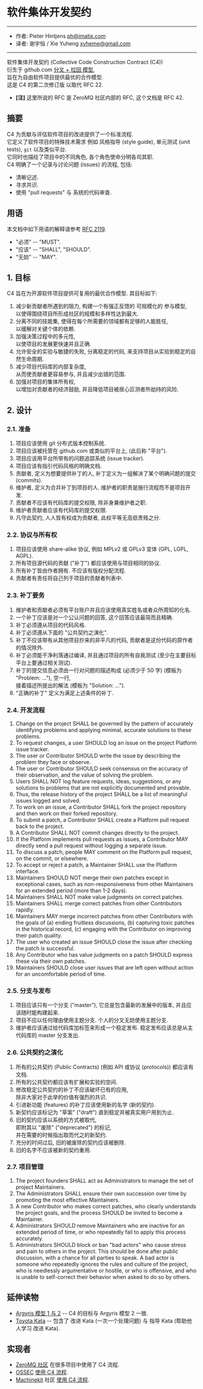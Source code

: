 # 软件集体开发契约

------
- 作者: Pieter Hintjens <ph@imatix.com>
- 译者: 谢宇恒 / Xie Yuheng <xyheme@gmail.com>
------

软件集体开发契约 (Collective Code Construction Contract (C4)) <br>
衍生于 github.com [分叉 + 拉回 模型](https://help.github.com/articles/about-pull-requests/), <br>
旨在为自由软件项目提供最优的合作模型. <br>
这是 C4 的第二次修订版 以取代 RFC 22.

- **[注]** 这里所说的 RFC 是 ZeroMQ 社区内部的 RFC, 这个文档是 RFC 42.

## 摘要

C4 为贡献与评估软件项目的改进提供了一个标准流程. <br>
它定义了软件项目的特殊技术需求 例如 风格指导 (style guide), 单元测试 (unit tests), `git` 以及类似平台. <br>
它同时也描绘了项目中的不同角色, 各个角色使命分明各司其职. <br>
C4 明确了一个记录与讨论问题 (issues) 的流程, 包括:
- 清晰记述.
- 寻求共识.
- 使用 "pull requests" 与 系统的代码审查.

## 用语

本文档中如下用语的解释请参考 [RFC 2119](http://tools.ietf.org/html/rfc2119).
- "必须" -- "MUST".
- "应该" -- "SHALL", "SHOULD".
- "无妨" -- "MAY".

## 1. 目标

C4 旨在为开源软件项目提供可复用的最优合作模型. 其目标如下:

1. 减少新贡献者所遇到的阻力, 构建一个有强正反馈的 可规模化的 参与模型, <br>
   以使得围绕项目所形成社区的规模和多样性达到最大.
1. 分离不同的技能集, 使得在每个所需要的领域都有足够的人能胜任, <br>
   以缓解对关键个体的依赖.
1. 加强决策过程中的多元性, <br>
   以使项目的发展更快速并且正确.
1. 允许安全的实验与敏捷的失败, 分离稳定的代码,
   来支持项目从实验到稳定的自然生命周期. <br>
1. 减少项目代码库的内部复杂度, <br>
   从而使贡献者更容易参与, 并且减少出错的范围.
1. 加强对项目的集体所有权, <br>
   以增加对贡献者的经济鼓励, 并且降低项目被居心叵测者所劫持的风险.

## 2. 设计

### 2.1. 准备

1. 项目应该使用 git 分布式版本控制系统.
1. 项目应该被托管在 github.com 或类似的平台上, (此后称 "平台").
1. 项目应该用平台所带有的问题追踪系统 (issue tracker).
1. 项目应该有指引代码风格的明确文档.
1. 贡献者, 定义为想要提供补丁的人, 补丁定义为一组解决了某个明确问题的提交 (commits).
1. 维护者, 定义为合并补丁到项目的人. 维护者的职责是施行流程而不是项目开发.
1. 贡献者不应该有代码库的提交权限, 除非身兼维护者之职.
1. 维护者贡献者应该有代码库的提交权限.
1. 凡守此契约, 人人皆有权成为贡献者, 此权平等无高低贵贱之分.

### 2.2. 协议与所有权

1. 项目应该使用 share-alike 协议, 例如 MPLv2 或 GPLv3 变体 (GPL, LGPL, AGPL).
1. 所有项目源代码的贡献 ("补丁") 都应该使用与项目相同的协议.
1. 所有补丁皆由作者拥有. 不应该有版权分配流程.
1. 贡献者有责任将自己列于项目的贡献者列表中.

### 2.3. 补丁要务

1. 维护者和贡献者必须有平台账户并且应该使用真实姓名或者众所周知的化名.
1. 一个补丁应该是对一个公认问题的回答, 这个回答应该最简而且精确.
1. 补丁必须遵从项目的代码风格.
1. 补丁必须遵从下面的 "公共契约之演化".
1. 补丁不应该带有从其他项目抄来的非平凡的代码, 贡献者是这份代码的原作者的情况除外.
1. 补丁必须能干净利落通过编译, 并且通过项目的所有自我测试 (至少在主要目标平台上要通过相关测试).
1. 补丁的提交信息必须由一行对问题的描述构成 (必须少于 50 字) (模板为 "Problem: ..."), 空一行, <br>
   接着描述所提出的解法 (模板为 "Solution: ...").
1. "正确的补丁" 定义为满足上述条件的补丁.

### 2.4. 开发流程

1. Change on the project SHALL be governed by the pattern of accurately identifying problems and applying minimal, accurate solutions to these problems.
1. To request changes, a user SHOULD log an issue on the project Platform issue tracker.
1. The user or Contributor SHOULD write the issue by describing the problem they face or observe.
1. The user or Contributor SHOULD seek consensus on the accuracy of their observation, and the value of solving the problem.
1. Users SHALL NOT log feature requests, ideas, suggestions, or any solutions to problems that are not explicitly documented and provable.
1. Thus, the release history of the project SHALL be a list of meaningful issues logged and solved.
1. To work on an issue, a Contributor SHALL fork the project repository and then work on their forked repository.
1. To submit a patch, a Contributor SHALL create a Platform pull request back to the project.
1. A Contributor SHALL NOT commit changes directly to the project.
1. If the Platform implements pull requests as issues, a Contributor MAY directly send a pull request without logging a separate issue.
1. To discuss a patch, people MAY comment on the Platform pull request, on the commit, or elsewhere.
1. To accept or reject a patch, a Maintainer SHALL use the Platform interface.
1. Maintainers SHOULD NOT merge their own patches except in exceptional cases, such as non-responsiveness from other Maintainers for an extended period (more than 1-2 days).
1. Maintainers SHALL NOT make value judgments on correct patches.
1. Maintainers SHALL merge correct patches from other Contributors rapidly.
1. Maintainers MAY merge incorrect patches from other Contributors with the goals of (a) ending fruitless discussions, (b) capturing toxic patches in the historical record, (c) engaging with the Contributor on improving their patch quality.
1. The user who created an issue SHOULD close the issue after checking the patch is successful.
1. Any Contributor who has value judgments on a patch SHOULD express these via their own patches.
1. Maintainers SHOULD close user issues that are left open without action for an uncomfortable period of time.

### 2.5. 分支与发布

1. 项目应该只有一个分支 ("master"), 它总是包含最新的发展中的版本, 并且应该随时能构建起来.
1. 项目不应以任何理由使用主题分支. 个人的分叉无妨使用主题分支.
1. 维护者应该通过给代码库加标签来形成一个稳定发布. 稳定发布应该总是从主代码库的 master 分支发出.

### 2.6. 公共契约之演化

1. 所有的公共契约 (Public Contracts) (例如 API 或协议 (protocols)) 都应该有文档.
1. 所有的公共契约都应该有扩展和实验的空间.
1. 修改稳定公共契约的补丁不应该破坏已有的应用, <br>
   除非大家对于此举的价值有强烈的共识.
1. 引进新功能 (features) 的补丁应该使用新的名字 (新的契约).
1. 新契约应该标记为 "草案" ("draft") 直到稳定并被真实用户用到为止.
1. 旧的契约应该以系统的方式被取代, <br>
   即附其以 "废除" ("deprecated") 的标记, <br>
   并在需要的时候指出取而代之的新契约.
1. 充分的时间过后, 旧的被废除的契约应该被删除.
1. 旧的名字不应该被新的契约重用.

### 2.7. 项目管理

1. The project founders SHALL act as Administrators to manage the set of project Maintainers.
1. The Administrators SHALL ensure their own succession over time by promoting the most effective Maintainers.
1. A new Contributor who makes correct patches, who clearly understands the project goals, and the process SHOULD be invited to become a Maintainer.
1. Administrators SHOULD remove Maintainers who are inactive for an extended period of time, or who repeatedly fail to apply this process accurately.
1. Administrators SHOULD block or ban "bad actors" who cause stress and pain to others in the project. This should be done after public discussion, with a chance for all parties to speak. A bad actor is someone who repeatedly ignores the rules and culture of the project, who is needlessly argumentative or hostile, or who is offensive, and who is unable to self-correct their behavior when asked to do so by others.

## 延伸读物

* [Argyris 模型 1 与 2](http://en.wikipedia.org/wiki/Chris_Argyris) -- C4 的目标与 Argyris 模型 2 一致.
* [Toyota Kata](http://en.wikipedia.org/wiki/Toyota_Kata) -- 包含了 改进 Kata (一次一个处理问题) 与 指导 Kata (帮助他人学习 改进 Kata).

## 实现者

* [ZeroMQ 社区](http://zeromq.org) 在很多项目中使用了 C4 流程.
* [OSSEC](http://www.ossec.net/) [使用 C4 流程](https://ossec-docs.readthedocs.org/en/latest/development/oRFC/orfc-1.html).
* [Machinekit](http://www.machinekit.io/) 社区 [使用 C4 流程](http://www.machinekit.io/about/).
